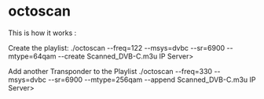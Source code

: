 # octoscan

This is how it works : 

Create the playlist:
./octoscan --freq=122 --msys=dvbc --sr=6900 --mtype=64qam  --create Scanned_DVB-C.m3u <IP of the SAT>IP Server>

Add another Transponder to the Playlist
./octoscan --freq=330 --msys=dvbc --sr=6900 --mtype=256qam --append Scanned_DVB-C.m3u <IP of the SAT>IP Server>


